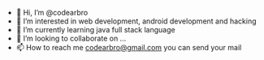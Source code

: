 - 👋 Hi, I’m @codearbro
- 👀 I’m interested in web development, android development and hacking
- 🌱 I’m currently learning java full stack language
- 💞️ I’m looking to collaborate on ...
- 📫 How to reach me codearbro@gmail.com you can send your mail

<!---
codearbro/codearbro is a ✨ special ✨ repository because its `README.md` (this file) appears on your GitHub profile.
You can click the Preview link to take a look at your changes.
--->
